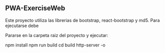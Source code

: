 
## PWA-ExerciseWeb

Este proyecto utiliza las librerias de bootstrap, react-bootstrap y md5. Para ejecutarse debe

Pararse en la carpeta raiz del proyecto y ejecutar:

npm install
npm run build
cd build
http-server -o
